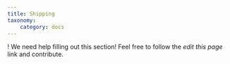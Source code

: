 ```yaml
---
title: Shipping
taxonomy:
    category: docs
---
```


! We need help filling out this section! Feel free to follow the *edit this page* link and contribute.
